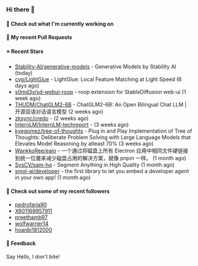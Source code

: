 ### Hi there 👋

#### 👷 Check out what I'm currently working on

#### 🔨 My recent Pull Requests


#### ⭐ Recent Stars

- [Stability-AI/generative-models](https://github.com/Stability-AI/generative-models) - Generative Models by Stability AI (today)
- [cvg/LightGlue](https://github.com/cvg/LightGlue) - LightGlue: Local Feature Matching at Light Speed (6 days ago)
- [s0md3v/sd-webui-roop](https://github.com/s0md3v/sd-webui-roop) - roop extension for StableDiffusion web-ui (1 week ago)
- [THUDM/ChatGLM2-6B](https://github.com/THUDM/ChatGLM2-6B) - ChatGLM2-6B: An Open Bilingual Chat LLM | 开源双语对话语言模型 (2 weeks ago)
- [zksync/credo](https://github.com/zksync/credo) -  (2 weeks ago)
- [InternLM/InternLM-techreport](https://github.com/InternLM/InternLM-techreport) -  (3 weeks ago)
- [kyegomez/tree-of-thoughts](https://github.com/kyegomez/tree-of-thoughts) - Plug in and Play Implementation of Tree of Thoughts: Deliberate Problem Solving with Large Language Models that Elevates Model Reasoning by atleast 70%  (3 weeks ago)
- [WankkoRee/eaio](https://github.com/WankkoRee/eaio) - 一个通过将磁盘上所有 Electron 应用中相同文件硬链接到统一位置来减少磁盘占用的解决方案，就像 pnpm 一样。 (1 month ago)
- [SysCV/sam-hq](https://github.com/SysCV/sam-hq) - Segment Anything in High Quality (1 month ago)
- [smol-ai/developer](https://github.com/smol-ai/developer) - the first library to let you embed a developer agent in your own app! (1 month ago)

#### 👯 Check out some of my recent followers

- [pedrofaria90](https://github.com/pedrofaria90)
- [X601169957911](https://github.com/X601169957911)
- [preethamb97](https://github.com/preethamb97)
- [wolfwarrier14](https://github.com/wolfwarrier14)
- [hoanbi1812000](https://github.com/hoanbi1812000)

#### 💬 Feedback

Say Hello, I don't bite!